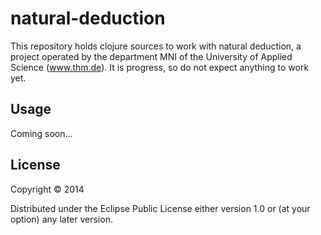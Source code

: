 # natural-deduction

This repository holds clojure sources to work with natural deduction, a project operated by the department MNI of the University of Applied Science (www.thm.de). It is progress, so do not expect anything to work yet.

## Usage

Coming soon...

## License

Copyright © 2014

Distributed under the Eclipse Public License either version 1.0 or (at
your option) any later version.
